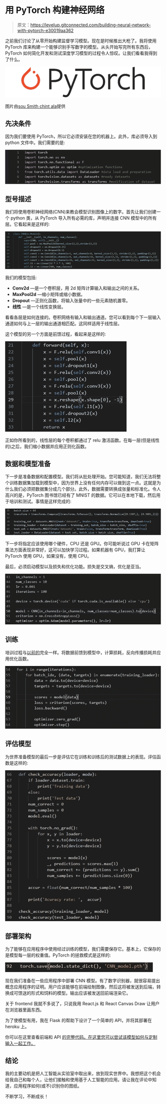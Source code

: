 # 用 PyTorch 构建神经网络

> 原文：<https://levelup.gitconnected.com/building-neural-network-with-pytorch-e30019aa362>

之前我们讨论了从零开始构建监督学习模型。现在是时候推出大枪了。我将使用 PyTorch 库来构建一个能够识别手写数字的模型。从头开始写完所有东西后，PyTorch 如何简化开发和测试深度学习模型的过程令人惊叹。让我们看看我得到了什么。

![](img/c47732bac5f51d277f544eb449d4e019.png)

图片由[sou Smith chint ala](https://commons.wikimedia.org/wiki/File:Pytorch_logo.png)提供

## **先决条件**

因为我们要使用 PyTorch，所以它必须安装在您的机器上。此外，库必须导入到 python 文件中。我们需要的是:

![](img/7009363d47a25b178d82110251a9b83a.png)

## **型号描述**

我们将使用卷积神经网络(CNN)来教会模型识别图像上的数字。首先让我们创建一个 python 类，从 PyTorch 导入所有必需的库，声明并连接 CNN 模型中的所有层。它看起来是这样的:

![](img/3746df34f1c98c2c1b6eb1933b999743.png)

我们的模型包括:

*   **Conv2d** —是一个卷积层，用 2d 矩阵计算输入和输出之间的关系。
*   **MaxPool2d** —缩小矩阵或缩小数据。
*   **Dropout** —正则化函数，将输入张量中的一些元素随机置零。
*   **线性** —是一个线性变换层。

看看各层是如何连接的。卷积网络有输入和输出通道。您可以看到每个下一层输入通道如何与上一层的输出通道相匹配。这同样适用于线性层。

这个模型的另一个方面是前馈过程，看起来是这样的:

![](img/b4158c0ef18335b265a1dbfe4a32c9d8.png)

正如你所看到的，线性层的每个卷积都通过了 relu 激活函数。在每一层(但是线性的)之后，我们缩小数据并应用正则化函数。

## **数据和模型准备**

下一步是准备数据和配置模型。我们将从批处理开始。您可能知道，我们无法将整个训练数据集加载到模型中，因为世界上没有任何内存可以做到这一点。这就是为什么我们必须把数据集分成几个部分。此外，数据需要转换成张量和标准化。令人高兴的是，PyTorch 图书馆已经有了 MNIST 的数据。它可以在本地下载，然后用于培训和测试。事情是这样完成的:

![](img/e526939a685821092ab9bb402fa56f2d.png)

下一步将指定应该使用哪个硬件，CPU 还是 GPU。你可能听说过 GPU 卡在矩阵乘法方面表现非常好，这可以加快学习过程。如果机器有 GPU，我打算让 PyTorch 使用 GPU，如果没有，使用 CPU。

最后，必须启动模型以及损失和优化功能。损失是交叉熵，优化是亚当。

![](img/d3e52fda28267d5b8998d772e8630998.png)

## **训练**

培训过程与[以前的](https://betterprogramming.pub/neural-network-from-scratch-hidden-layers-bb7a9e252e44)完全一样。将数据前馈到模型中，计算损耗，反向传播损耗并应用优化函数。

![](img/29d9dae102e599bb5764f0e4d05a8d71.png)

## **评估模型**

为世界准备模型的最后一步是评估它在训练和训练后的测试数据上的表现。评估函数是这样的:

![](img/97f2e1aa6b9f70c749f10edc6d1eba9e.png)

## **部署架构**

为了能够在应用程序中使用经过训练的模型，我们需要保存它。基本上，它保存的是模型每一层的权重值。PyTorch 的拯救模式是这样的:

![](img/0404e96d9cc9ccc42ceb557a4246b85f.png)

现在我们准备在一些应用程序中部署 CNN 模型。有了数字识别器，就很容易提出概念应用程序的证明。用户应该能够在前端绘制图像，然后这将被发送到后端，转换成可馈送的形式和饲料的模型。输出应该被发送回前端渲染它。

关于 frontend 我就不多说了，只说我用 React.js 和 React Canvas Draw 让用户在浏览器里画东西。

为了使模型有用，我在 Flask 的帮助下设计了一个简单的 API，并将其部署在 heroku 上。

你可以在这里查看前端和 API [的完整代码。在这里](https://github.com/Exo-Labs/digits_recognizer/tree/main/web_app)[您可以尝试该模型如何与定制输入一起工作。](https://mldigits.netlify.app)

## **结论**

我的主要动机是把人工智能从实验室中取出来，放到现实世界中。我想把这个机会给我自己和每个人，让他们接触和使用基于人工智能的应用。请让我在评论中知道，应用程序如何(或不)识别你的图纸。

不断学习，不断成长！